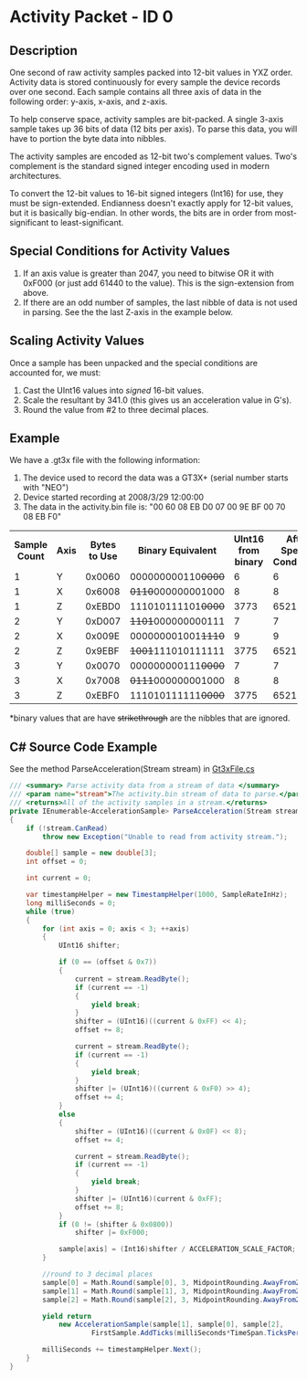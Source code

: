 # Activity Packet - ID 0 #

## Description ##
One second of raw activity samples packed into 12-bit values in YXZ order. Activity data is stored continuously for every sample the device records over one second. Each sample contains all three axis of data in the following order: y-axis, x-axis, and z-axis.

To help conserve space, activity samples are bit-packed. A single 3-axis sample takes up 36 bits of data (12 bits per axis). To parse this data, you will have to portion the byte data into nibbles.

The activity samples are encoded as 12-bit two's complement values. Two's complement is the standard signed integer encoding used in modern architectures.

To convert the 12-bit values to 16-bit signed integers (Int16) for use, they must be sign-extended. Endianness doesn't exactly apply for 12-bit values, but it is basically big-endian. In other words, the bits are in order from most-significant to least-significant.

## Special Conditions for Activity Values ##
1. If an axis value is greater than 2047, you need to bitwise OR it with 0xF000 (or just add 61440 to the value). This is the sign-extension from above.
2. If there are an odd number of samples, the last nibble of data is not used in parsing. See the the last Z-axis in the example below.

## Scaling Activity Values ##
Once a sample has been unpacked and the special conditions are accounted for, we must:

1. Cast the UInt16 values into *signed* 16-bit values. 
2. Scale the resultant by 341.0 (this gives us an acceleration value in G's).
3. Round the value from #2 to three decimal places.

## Example ##

We have a .gt3x file with the following information:

1. The device used to record the data was a GT3X+ (serial number starts with "NEO")
2. Device started recording at 2008/3/29 12:00:00
3. The data in the activity.bin file is: "00 60 08 EB D0 07 00 9E BF 00 70 08 EB F0"

<table>
<tr>
<th>Sample Count</th>
<th>Axis</th>
<th>Bytes to Use</th>
<th>Binary Equivalent</th>
<th>UInt16 from binary</th>
<th>After Special Conditions</th>
<th>Cast to Int16</th>
<th>Scaling</th>
<th>Rounding</th>
</tr>
<tr>
<td>1</td>
<td>Y</td>
<td>0x0060</td>
<td>000000000110<s>0000</s></td>
<td>6</td>
<td>6</td>
<td>6</td>
<td>0.0175953</td>
<td>0.018</td>
</tr>
<tr>
<td>1</td>
<td>X</td>
<td>0x6008</td>
<td><s>0110</s>000000001000</td>
<td>8</td>
<td>8</td>
<td>8</td>
<td>0.023460</td>
<td>0.023</td>
</tr>
<tr>
<td>1</td>
<td>Z</td>
<td>0xEBD0</td>
<td>111010111101<s>0000</s></td>
<td>3773</td>
<td>65213</td>
<td>-323</td>
<td>-0.947214</td>
<td>-0.947</td>
</tr>
<tr>
<td>2</td>
<td>Y</td>
<td>0xD007</td>
<td><s>1101</s>000000000111</td>
<td>7</td>
<td>7</td>
<td>7</td>
<td>0.0205278</td>
<td>0.021</td>
</tr>
<tr>
<td>2</td>
<td>X</td>
<td>0x009E</td>
<td>000000001001<s>1110</s></td>
<td>9</td>
<td>9</td>
<td>9</td>
<td>0.0263929</td>
<td>0.026</td>
</tr>
<tr>
<td>2</td>
<td>Z</td>
<td>0x9EBF</td>
<td><s>1001</s>111010111111</td>
<td>3775</td>
<td>65215</td>
<td>-321</td>
<td>-0.941348</td>
<td>-0.941</td>
</tr>
<tr>
<td>3</td>
<td>Y</td>
<td>0x0070</td>
<td>000000000111<s>0000</s></td>
<td>7</td>
<td>7</td>
<td>7</td>
<td>0.0205278</td>
<td>0.021</td>
</tr>
<tr>
<td>3</td>
<td>X</td>
<td>0x7008</td>
<td><s>0111</s>000000001000</td>
<td>8</td>
<td>8</td>
<td>8</td>
<td>0.023460</td>
<td>0.023</td>
</tr>
<tr>
<td>3</td>
<td>Z</td>
<td>0xEBF0</td>
<td>111010111111<s>0000</s></td>
<td>3775</td>
<td>65215</td>
<td>-321</td>
<td>-0.941348</td>
<td>-0.941</td>
</tr>
</table>

*binary values that are have <s>strikethrough</s> are the nibbles that are ignored.

## C# Source Code Example ##
See the method ParseAcceleration(Stream stream) in [Gt3xFile.cs](../blob/master/src/GT3X.Parsing.Library/Gt3xFile.cs)

```c#
/// <summary> Parse activity data from a stream of data </summary>
/// <param name="stream">The activity.bin stream of data to parse.</param>
/// <returns>All of the activity samples in a stream.</returns>
private IEnumerable<AccelerationSample> ParseAcceleration(Stream stream)
{
    if (!stream.CanRead)
        throw new Exception("Unable to read from activity stream.");

    double[] sample = new double[3];
    int offset = 0;

    int current = 0;

    var timestampHelper = new TimestampHelper(1000, SampleRateInHz);
    long milliSeconds = 0;
    while (true)
    {
        for (int axis = 0; axis < 3; ++axis)
        {
            UInt16 shifter;

            if (0 == (offset & 0x7))
            {
                current = stream.ReadByte();
                if (current == -1)
                {
                    yield break;
                }
                shifter = (UInt16)((current & 0xFF) << 4);
                offset += 8;

                current = stream.ReadByte();
                if (current == -1)
                {
                    yield break;
                }
                shifter |= (UInt16)((current & 0xF0) >> 4);
                offset += 4;
            }
            else
            {
                shifter = (UInt16)((current & 0x0F) << 8);
                offset += 4;

                current = stream.ReadByte();
                if (current == -1)
                {
                    yield break;
                }
                shifter |= (UInt16)(current & 0xFF);
                offset += 8;
            }
            if (0 != (shifter & 0x0800))
                shifter |= 0xF000;

            sample[axis] = (Int16)shifter / ACCELERATION_SCALE_FACTOR;
        }

        //round to 3 decimal places
        sample[0] = Math.Round(sample[0], 3, MidpointRounding.AwayFromZero);
        sample[1] = Math.Round(sample[1], 3, MidpointRounding.AwayFromZero);
        sample[2] = Math.Round(sample[2], 3, MidpointRounding.AwayFromZero);

        yield return
            new AccelerationSample(sample[1], sample[0], sample[2],
                    FirstSample.AddTicks(milliSeconds*TimeSpan.TicksPerMillisecond));

        milliSeconds += timestampHelper.Next();
    }
}
```
